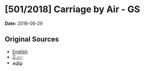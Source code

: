# [501/2018] Carriage by Air - GS

**Date:** 2018-06-29

## Original Sources

- [English](https://documents.gov.lk/view/bills/2018/6/501-2018_E.pdf)
- [සිංහල](https://documents.gov.lk/view/bills/2018/6/501-2018_S.pdf)
- [தமிழ்](https://documents.gov.lk/view/bills/2018/6/501-2018_T.pdf)
